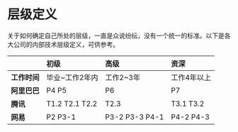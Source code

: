 # 层级定义

关于如何确定自己所处的层级，一直是众说纷纭，没有一个统一的标准。以下是各大公司的内部技术层级定义，可供参考。

|  | 初级 | 高级 | 资深 |
| :--- | :--- | :--- | :--- |
| **工作时间** | 毕业~工作2年内 | 工作2~3年 | 工作4年以上 |
| **阿里巴巴** | P4 P5 | P6 | P7 |
| **腾讯** | T1.2 T2.1 T2.2 | T2.3 | T3.1 T3.2 |
| **网易** | P2 P3-1 | P3-2 P3-3 P4-1 | P4-2 P4-3 |



